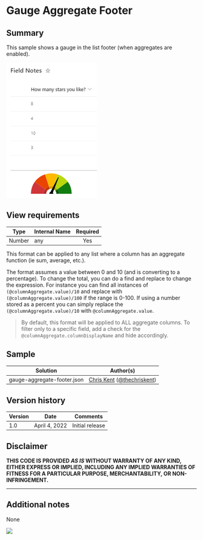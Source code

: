 # Gauge Aggregate Footer

## Summary

This sample shows a gauge in the list footer (when aggregates are enabled).

![Screenshot of the sample](./assets/screenshot.png)


## View requirements

|Type|Internal Name|Required|
|---|---|:---:|
|Number|any|Yes|

This format can be applied to any list where a column has an aggregate function (ie sum, average, etc.).

The format assumes a value between 0 and 10 (and is converting to a percentage). To change the total, you can do a find and replace to change the expression. For instance you can find all instances of `(@columnAggregate.value)/10` and replace with `(@columnAggregate.value)/100` if the range is 0-100. If using a number stored as a percent you can simply replace the `(@columnAggregate.value)/10` with `@columnAggregate.value`.

> By default, this format will be applied to ALL aggregate columns. To filter only to a specific field, add a check for the `@columnAggregate.columnDisplayName` and hide accordingly.

## Sample

Solution|Author(s)
--------|---------
gauge-aggregate-footer.json | [Chris Kent](https://github.com/thechriskent) ([@thechriskent](https://twitter.com/thechriskent))

## Version history

Version|Date|Comments
-------|----|--------
1.0|April 4, 2022|Initial release

## Disclaimer

**THIS CODE IS PROVIDED *AS IS* WITHOUT WARRANTY OF ANY KIND, EITHER EXPRESS OR IMPLIED, INCLUDING ANY IMPLIED WARRANTIES OF FITNESS FOR A PARTICULAR PURPOSE, MERCHANTABILITY, OR NON-INFRINGEMENT.**

---

## Additional notes
None

<img src="https://pnptelemetry.azurewebsites.net/list-formatting/view-samples/gauge-aggregate-footer" />
